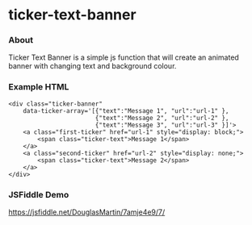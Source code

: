 # ticker-text-banner

### About

Ticker Text Banner is a simple js function that will create an animated banner with changing text and background colour.

### Example HTML

    <div class="ticker-banner" 
        data-ticker-array='[{"text":"Message 1", "url":"url-1" }, 
                            {"text":"Message 2", "url":"url-2" },  
                            {"text":"Message 3", "url":"url-3" }]'>
        <a class="first-ticker" href="url-1" style="display: block;">
            <span class="ticker-text">Message 1</span>
        </a>
	    <a class="second-ticker" href="url-2" style="display: none;">
	  	    <span class="ticker-text">Message 2</span>
	    </a>
    </div>

### JSFiddle Demo

https://jsfiddle.net/DouglasMartin/7amje4e9/7/
